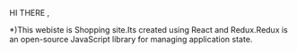 HI THERE ,

*)This webiste is Shopping site.Its created using React and Redux.Redux is an open-source JavaScript library for managing application state.
